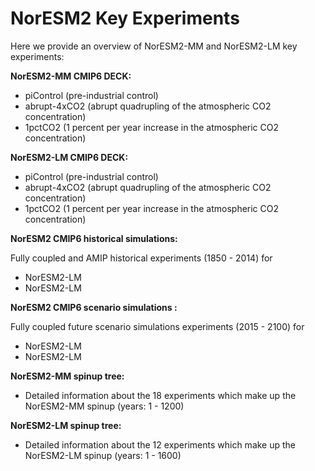# NorESM2 Key Experiments

Here we provide an overview of NorESM2-MM and NorESM2-LM key experiments:

**NorESM2-MM CMIP6 DECK:**
- piControl (pre-industrial control)
- abrupt-4xCO2 (abrupt quadrupling of the atmospheric CO2 concentration)
- 1pctCO2 (1 percent per year increase in the atmospheric CO2 concentration)

**NorESM2-LM CMIP6 DECK:** 
- piControl (pre-industrial control)
- abrupt-4xCO2 (abrupt quadrupling of the atmospheric CO2 concentration)
- 1pctCO2 (1 percent per year increase in the atmospheric CO2 concentration)

**NorESM2 CMIP6 historical simulations:**

Fully coupled and AMIP historical experiments (1850 - 2014) for
- NorESM2-LM
- NorESM2-LM

**NorESM2 CMIP6 scenario simulations :**

Fully coupled future scenario simulations experiments (2015 - 2100) for
- NorESM2-LM
- NorESM2-LM


**NorESM2-MM spinup tree:**
- Detailed information about the 18 experiments which make up the NorESM2-MM spinup (years: 1 - 1200)

**NorESM2-LM spinup tree:** 
- Detailed information about the 12 experiments which make up the NorESM2-LM spinup (years: 1 - 1600)
